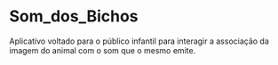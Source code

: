 # Som_dos_Bichos
Aplicativo voltado para o público infantil para interagir a associação da imagem do animal com o som que o mesmo emite.
